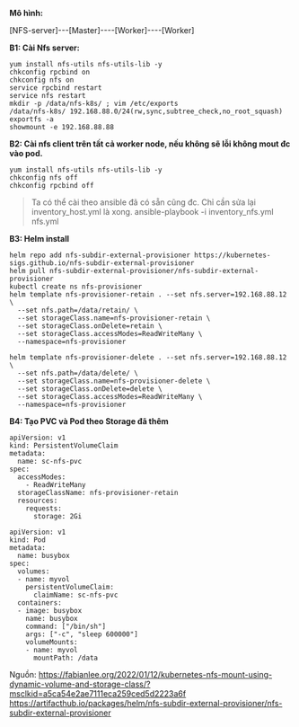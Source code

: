 **Mô hình:**

[NFS-server]---[Master]----[Worker]----[Worker]

**B1: Cài Nfs server:**
```
yum install nfs-utils nfs-utils-lib -y
chkconfig rpcbind on
chkconfig nfs on 
service rpcbind restart
service nfs restart
mkdir -p /data/nfs-k8s/ ; vim /etc/exports
/data/nfs-k8s/ 192.168.88.0/24(rw,sync,subtree_check,no_root_squash)
exportfs -a
showmount -e 192.168.88.88
```

**B2: Cài nfs client trên tất cả worker node, nếu không sẽ lỗi không mout đc vào pod.**
```
yum install nfs-utils nfs-utils-lib -y
chkconfig nfs off
chkconfig rpcbind off
```
> Ta có thể cài theo ansible đã có sẵn cũng đc. Chỉ cần sửa lại inventory_host.yml là xong.
> ansible-playbook -i inventory_nfs.yml nfs.yml

**B3: Helm install**
```
helm repo add nfs-subdir-external-provisioner https://kubernetes-sigs.github.io/nfs-subdir-external-provisioner
helm pull nfs-subdir-external-provisioner/nfs-subdir-external-provisioner
kubectl create ns nfs-provisioner
helm template nfs-provisioner-retain . --set nfs.server=192.168.88.12 \
  --set nfs.path=/data/retain/ \
  --set storageClass.name=nfs-provisioner-retain \
  --set storageClass.onDelete=retain \
  --set storageClass.accessModes=ReadWriteMany \
  --namespace=nfs-provisioner
  
helm template nfs-provisioner-delete . --set nfs.server=192.168.88.12 \
  --set nfs.path=/data/delete/ \
  --set storageClass.name=nfs-provisioner-delete \
  --set storageClass.onDelete=delete \
  --set storageClass.accessModes=ReadWriteMany \
  --namespace=nfs-provisioner
```

**B4: Tạo PVC và Pod theo Storage đã thêm**
```
apiVersion: v1
kind: PersistentVolumeClaim
metadata:
  name: sc-nfs-pvc
spec:
  accessModes:
    - ReadWriteMany
  storageClassName: nfs-provisioner-retain
  resources:
    requests:
      storage: 2Gi
```

```
apiVersion: v1
kind: Pod
metadata:
  name: busybox
spec:
  volumes:
  - name: myvol
    persistentVolumeClaim:
      claimName: sc-nfs-pvc
  containers:
  - image: busybox
    name: busybox
    command: ["/bin/sh"]
    args: ["-c", "sleep 600000"]
    volumeMounts:
    - name: myvol
      mountPath: /data
```

Nguồn:
https://fabianlee.org/2022/01/12/kubernetes-nfs-mount-using-dynamic-volume-and-storage-class/?msclkid=a5ca54e2ae7111eca259ced5d2223a6f
https://artifacthub.io/packages/helm/nfs-subdir-external-provisioner/nfs-subdir-external-provisioner 
